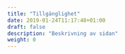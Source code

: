 ```yaml
---
title: "Tillgänglighet"
date: 2019-01-24T11:17:48+01:00
draft: false
description: "Beskrivning av sidan"
weight: 0
---
```

